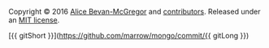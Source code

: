 Copyright © 2016 [Alice Bevan-McGregor](https://github.com/amcgregor/) and [contributors](https://github.com/marrow/mongo/graphs/contributors "GitHub Contributors"). Released under an [MIT license](/license.md).

[{{ gitShort }}](https://github.com/marrow/mongo/commit/{{ gitLong }})
